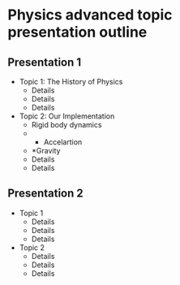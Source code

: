 # Physics advanced topic presentation outline

## Presentation 1

* Topic 1: The History of Physics
	* Details
	* Details
	* Details
* Topic 2: Our Implementation
	* Rigid body dynamics
	* * Accelartion
	* *Gravity
	* Details
	* Details

## Presentation 2

* Topic 1
	* Details
	* Details
	* Details
* Topic 2
	* Details
	* Details
	* Details
